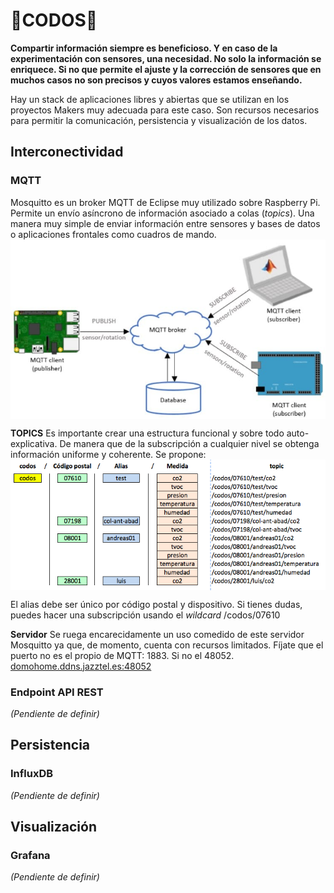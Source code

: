 # 💪CODOS💪

**Compartir información siempre es beneficioso. Y en caso de la experimentación con sensores, una necesidad. No solo la información se enriquece. Si no que permite el ajuste y la corrección de sensores que en muchos casos no son precisos y cuyos valores estamos enseñando.**

Hay un stack de aplicaciones libres y abiertas que se utilizan en los proyectos Makers muy adecuada para este caso. Son recursos necesarios para permitir la comunicación, persistencia y visualización de los datos.

## Interconectividad
### MQTT
Mosquitto es un broker MQTT de Eclipse muy utilizado sobre Raspberry Pi. Permite un envío asíncrono de información asociado a colas (_topics_). Una manera muy simple de enviar información entre sensores y bases de datos o aplicaciones frontales como cuadros de mando.
<img src="./img/funcionamiento-de-MQTT.jpg" align="center" />

**TOPICS**
Es importante crear una estructura funcional y sobre todo auto-explicativa. De manera que de la subscripción a cualquier nivel se obtenga información uniforme y coherente. Se propone:
<img src="./img/codos-mqtt-topics.png" align="center" />

El alias debe ser único por código postal y dispositivo. Si tienes dudas, puedes hacer una subscripción usando el _wildcard_ /codos/07610

**Servidor**
Se ruega encarecidamente un uso comedido de este servidor Mosquitto ya que, de momento, cuenta con recursos limitados. Fíjate que el puerto no es el propio de MQTT: 1883. Si no el 48052.
[domohome.ddns.jazztel.es:48052](domohome.ddns.jazztel.es:48052)

### Endpoint API REST
_(Pendiente de definir)_

## Persistencia
### InfluxDB
_(Pendiente de definir)_

## Visualización
### Grafana
_(Pendiente de definir)_
